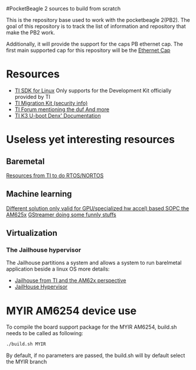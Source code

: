 #PocketBeagle 2 sources to build from scratch

This is the repository base used to work with the pocketbeagle 2(PB2). The goal
of this repository is to track the list of information and repository that make
the PB2 work.

Additionally, it will provide the support for the caps PB ethernet cap.
The first main supported cap for this repository will be the 
[Ethernet Cap](https://github.com/kebag-logic/pocketbeagle2_ethernet_cap)

# Resources

* [TI SDK for Linux](https://software-dl.ti.com/processor-sdk-linux/esd/AM62X/latest/exports/docs/linux/Foundational_Components/U-Boot/UG-DFU.html)
Only supports for the Development Kit officially provided by TI
* [TI Migration Kit (security info)](https://software-dl.ti.com/processor-sdk-linux-rt/esd/AM62X/08_06_00_42/exports/docs/linux/Foundational_Components_Migration_Guide.html#device-types)
* [TI Forum mentioning the duf And more](https://forum.beagleboard.org/t/pocketbeagle-2-boot-with-snagboot/41236)
* [TI K3 U-boot Denx' Documentation](https://docs.u-boot.org/en/latest/board/ti/k3.html)


# Useless yet interesting resources

## Baremetal

[Resources from TI to do RTOS/NORTOS](
https://software-dl.ti.com/mcu-plus-sdk/esd/AM62X/11_01_00_16/exports/docs/api_guide_am62x/index.html)

## Machine learning

[Different solution only valid for GPU/specialized hw accel) based SOPC the AM625x](https://software-dl.ti.com/processor-sdk-linux/esd/AM62X/latest/exports/docs/linux/Foundational_Components_Machine_Learning.html)
[GStreamer doing some funnly stuffs](https://software-dl.ti.com/processor-sdk-linux/esd/AM62X/latest/exports/docs/linux/Foundational_Components/Machine_Learning/tflite.html#example-applications)

## Virtualization


### The Jailhouse hypervisor

The Jailhouse partitions a system and allows a system to run barelmetal
application beside a linux OS more details:
 
* [Jailhouse from TI and the AM62x perspective](https://software-dl.ti.com/processor-sdk-linux/esd/AM62X/latest/exports/docs/linux/Foundational_Components/Hypervisor/Jailhouse.html#enabling-hypervisor-on-part-family-device-names-platform)
* [JailHouse Hypervisor](https://github.com/siemens/jailhouse)

# MYIR AM6254 device use

To compile the board support package for the MYIR AM6254, build.sh needs to be
called as following:

```bash
./build.sh MYIR
```

By default, if no parameters are passed, the build.sh will by default select
the MYIR branch
